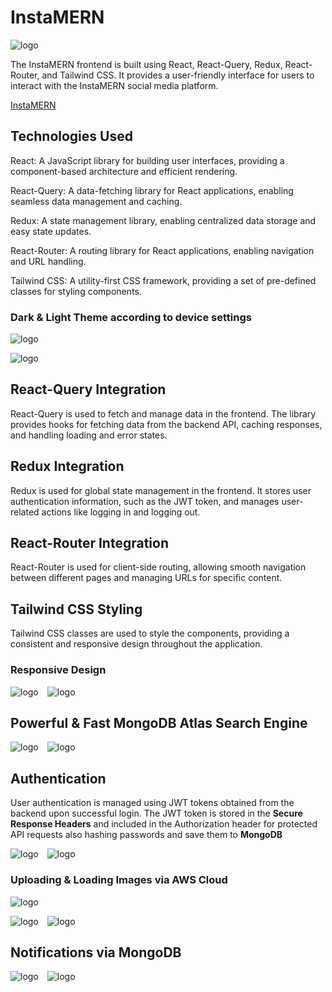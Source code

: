 # InstaMERN

![logo](https://github.com/hsyntes/instamern/blob/main/public/logo.png)

The InstaMERN frontend is built using React, React-Query, Redux, React-Router, and Tailwind CSS. It provides a user-friendly interface for users to interact with the InstaMERN social media platform.

[InstaMERN](https://instamern.netlify.app)

## Technologies Used

React: A JavaScript library for building user interfaces, providing a component-based architecture and efficient rendering.

React-Query: A data-fetching library for React applications, enabling seamless data management and caching.

Redux: A state management library, enabling centralized data storage and easy state updates.

React-Router: A routing library for React applications, enabling navigation and URL handling.

Tailwind CSS: A utility-first CSS framework, providing a set of pre-defined classes for styling components.

### Dark & Light Theme according to device settings

![logo](https://github.com/hsyntes/instamern/blob/main/src/screenshots/desktop-dark.png)

![logo](https://github.com/hsyntes/instamern/blob/main/src/screenshots/desktop-light.png)

## React-Query Integration

React-Query is used to fetch and manage data in the frontend. The library provides hooks for fetching data from the backend API, caching responses, and handling loading and error states.

## Redux Integration

Redux is used for global state management in the frontend. It stores user authentication information, such as the JWT token, and manages user-related actions like logging in and logging out.

## React-Router Integration

React-Router is used for client-side routing, allowing smooth navigation between different pages and managing URLs for specific content.

## Tailwind CSS Styling

Tailwind CSS classes are used to style the components, providing a consistent and responsive design throughout the application.

### Responsive Design

![logo](https://github.com/hsyntes/instamern/blob/main/src/screenshots/mobile-dark.png)&emsp;![logo](https://github.com/hsyntes/instamern/blob/main/src/screenshots/mobile-light.png)

## Powerful & Fast MongoDB Atlas Search Engine

![logo](https://github.com/hsyntes/instamern/blob/main/src/screenshots/search-mobile-dark.png)&emsp;![logo](https://github.com/hsyntes/instamern/blob/main/src/screenshots/search-mobile-light.png)

## Authentication

User authentication is managed using JWT tokens obtained from the backend upon successful login. The JWT token is stored in the **Secure Response Headers** and included in the Authorization header for protected API requests also hashing passwords and save them to **MongoDB**

![logo](https://github.com/hsyntes/instamern/blob/main/src/screenshots/signup-mobile-dark.png)&emsp;![logo](https://github.com/hsyntes/instamern/blob/main/src/screenshots/signup-mobile-light.png)

### Uploading & Loading Images via AWS Cloud

![logo](https://github.com/hsyntes/instamern/blob/main/src/screenshots/upload-post-desktop-dark.png)

![logo](https://github.com/hsyntes/instamern/blob/main/src/screenshots/upload-story-mobile-dark.png)&emsp;![logo](https://github.com/hsyntes/instamern/blob/main/src/screenshots/upload-story-mobile-light.png)

## Notifications via MongoDB

![logo](https://github.com/hsyntes/instamern/blob/main/src/screenshots/notifications-mobile-dark.png)&emsp;![logo](https://github.com/hsyntes/instamern/blob/main/src/screenshots/notifications-mobile-light.png)
